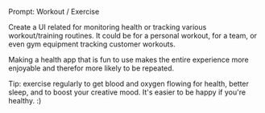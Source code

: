 Prompt: Workout / Exercise

Create a UI related for monitoring health or tracking various workout/training routines. It could be for a personal workout, for a team, or even gym equipment tracking customer workouts.

Making a health app that is fun to use makes the entire experience more enjoyable and therefor more likely to be repeated.

Tip: exercise regularly to get blood and oxygen flowing for health, better sleep, and to boost your creative mood. It's easier to be happy if you're healthy. :)

